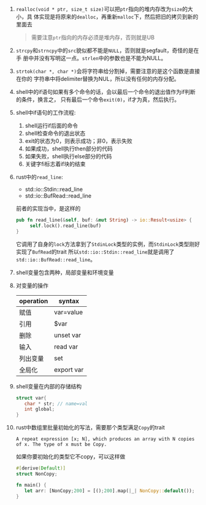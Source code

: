 1. `realloc(void * ptr, size_t size)`可以把`ptr`指向的堆内存改为`size`的大小，具
   体实现是将原来的`dealloc`，再重新`malloc`下，然后把旧的拷贝到新的里面去

   > 需要注意`ptr`指向的内存必须是堆内存，否则就是UB

2. `strcpy`和`strncpy`中的`src`貌似都不能是`NULL`，否则就是segfault，奇怪的是在手
   册中并没有写明这一点。`strlen`中的参数也是不能为NULL。


3. `strtok(char *, char *)`会将字符串给分割掉，需要注意的是这个函数是直接在你的
   字符串中将delimiter替换为NUL，所以没有任何的内存分配。

4. shell中的if语句如果有多个命令的话，会以最后一个命令的退出值作为if判断的条件，换言之，
   只有最后一个命令`exit(0)`，if才为真，然后执行。

5. shell中if语句的工作流程:  
   1. shell运行if后面的命令
   2. shell检查命令的退出状态
   3. exit的状态为0，则表示成功；非0，表示失败
   4. 如果成功，shell执行then部分的代码
   5. 如果失败，shell执行else部分的代码
   6. 关键字fi标志着if块的结束

6. rust中的`read_line`:

   * std::io::Stdin::read_line
   * std::io::BufRead::read_line 

   前者的实现当中，是这样的
   
   ```rust
   pub fn read_line(&self, buf: &mut String) -> io::Result<usize> {
        self.lock().read_line(buf)
   } 
   ```
   
   它调用了自身的`lock`方法拿到了`StdinLock`类型的实例，而`StdinLock`类型刚好实现了`BufRead`的trait
   所以`std::io::Stdin::read_line`就是调用了`std::io::BufRead::read_line`。

7. shell变量包含两种，局部变量和环境变量


8. 对变量的操作

   |operation|syntax|
   |---------|-------|
   |赋值      | var=value|
   |引用      | $var|
   |删除      | unset var|
   |输入      | read var |
   |列出变量| set|
   |全局化| export var|
   
    
9. shell变量在内部的存储结构

   ```c
   struct var{
      char * str; // name=val
      int global;
   }
   ```
   
10. rust中数组里批量初始化的写法，需要那个类型满足`Copy`的trait

    ```
    A repeat expression [x; N], which produces an array with N copies of x. The type of x must be Copy.
    ```
    
    如果你要初始化的类型它不copy，可以这样做
    ```rust
    #[derive(Default)]
    struct NonCopy;
    
    fn main() {
       let arr: [NonCopy;200] = [();200].map(|_| NonCopy::default());
    }
    ```
